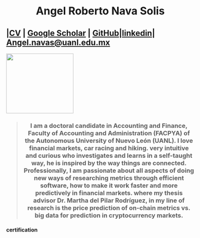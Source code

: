 <h1>
<center>Angel Roberto Nava Solis</center></h1>
<body>
<div class='subtitle'><h2> |<a href='https://drive.google.com/file/d/1_0iS-HBJ11Gx4K6I_klwnuaIPihwRCqY/view?usp=sharing'>CV</a> | <a href='https://scholar.google.co.uk/citations?view_op=search_authors&mauthors=author:%22Angel+Roberto+Nava-Solis%22&hl=en&oi=ao'>Google Scholar</a> | <a href='https://github.com/navix85'>GitHub</a>|<a href='https://www.linkedin.com/in/angel-roberto-nava-solis-91581543'>linkedin</a>| <a href='mailto:angel.navas@uanl.edu.mx'> Angel.navas@uanl.edu.mx </a> </h2></div>
<div class="hbar"></div>
<div class="profile">
<div class="profile-left">
<left><img src="https://media-exp1.licdn.com/dms/image/C5603AQGLFk7j-NShnA/profile-displayphoto-shrink_800_800/0/1564516154383?e=1658966400&v=beta&t=2TjqSk6QnKqhMWf50NxBh96Fi_50S1OqOPw7qh48EKI"
width="180"
height="160"></left>
<h3><center><blockquote>I am a doctoral candidate in Accounting and Finance, 
Faculty of Accounting and Administration (FACPYA) of
the Autonomous University of Nuevo León (UANL). 
I love financial markets, car racing and hiking.
very intuitive and curious who investigates and 
learns in a self-taught way, he is inspired by 
the way things are connected. Professionally, 
I am passionate about all aspects of doing new
ways of researching metrics through efficient 
software, how to make it work faster and more 
predictively in financial markets. where my 
thesis advisor Dr. Martha del Pilar Rodríguez, 
in my line of research is the price prediction 
of on-chain metrics vs. big data for prediction 
in cryptocurrency markets.	
</blockquote></center></h3>
  <h4>certification</h4>

